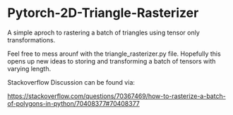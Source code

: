# Pytorch-2D-Triangle-Rasterizer
A simple aproch to rastering a batch of triangles using tensor only transformations. 

Feel free to mess arounf with the triangle_rasterizer.py file. Hopefully this opens up new ideas to storing and transforming a batch of tensors with varying length.

Stackoverflow Discussion can be found via: 

https://stackoverflow.com/questions/70367469/how-to-rasterize-a-batch-of-polygons-in-python/70408377#70408377
